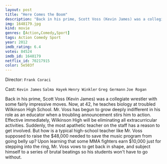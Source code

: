 ```yaml
---
layout: post
title: "Here Comes the Boom"
description: "Back in his prime, Scott Voss (Kevin James) was a collegiate wrestler with some fairly impressive moves. Now, at 42, he teaches biology at troubled Wilkinson High School. Mr. Voss has begun to grow deeply indifferent in his role as an educator when a troubling announcement stirs him to action. Effective immediately, Wilkinson High will be eliminating all extracurricular activities. Suddenly, the most apathetic teacher on the staff has a reason to get involved. But how is a typical high-school teacher like Mr. Voss supposed to raise the $48,000 needed to save the music progr.."
img: 1648179.jpg
kind: movie
genres: [Action,Comedy,Sport]
tags: Action Comedy Sport 
year: 2012
imdb_rating: 6.4
votes: 84524
imdb_id: 1648179
netflix_id: 70217915
color: 5e503f
---
```

Director: `Frank Coraci`  

Cast: `Kevin James` `Salma Hayek` `Henry Winkler` `Greg Germann` `Joe Rogan` 

Back in his prime, Scott Voss (Kevin James) was a collegiate wrestler with some fairly impressive moves. Now, at 42, he teaches biology at troubled Wilkinson High School. Mr. Voss has begun to grow deeply indifferent in his role as an educator when a troubling announcement stirs him to action. Effective immediately, Wilkinson High will be eliminating all extracurricular activities. Suddenly, the most apathetic teacher on the staff has a reason to get involved. But how is a typical high-school teacher like Mr. Voss supposed to raise the $48,000 needed to save the music program from going belly up? Upon learning that some MMA fighters earn $10,000 just for stepping into the ring, Mr. Voss vows to get back in shape, and subject himself to a series of brutal beatings so his students won't have to go without.